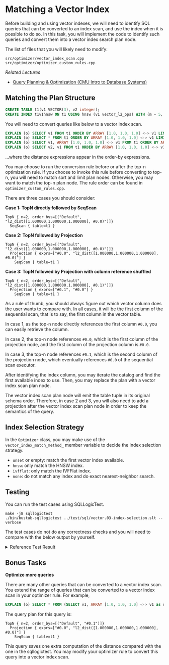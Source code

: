 # Matching a Vector Index

Before building and using vector indexes, we will need to identify SQL queries that can be converted to an index scan, and use the index when it is possible to do so. In this task, you will implement the code to identify such queries and convert them into a vector index search plan node.

The list of files that you will likely need to modify:

```
src/optimizer/vector_index_scan.cpp
src/optimizer/optimizer_custom_rules.cpp
```

*Related Lectures*

* [Query Planning & Optimization (CMU Intro to Database Systems)](https://www.youtube.com/watch?v=ePGPVJCyCAk&list=PLSE8ODhjZXjbj8BMuIrRcacnQh20hmY9g&index=15)

## Matching the Plan Structure

```sql
CREATE TABLE t1(v1 VECTOR(3), v2 integer);
CREATE INDEX t1v1hnsw ON t1 USING hnsw (v1 vector_l2_ops) WITH (m = 5, ef_construction = 64, ef_search = 10);
```

You will need to convert queries like below to a vector index scan.

```sql
EXPLAIN (o) SELECT v1 FROM t1 ORDER BY ARRAY [1.0, 1.0, 1.0] <-> v1 LIMIT 2;
EXPLAIN (o) SELECT * FROM t1 ORDER BY ARRAY [1.0, 1.0, 1.0] <-> v1 LIMIT 2;
EXPLAIN (o) SELECT v1, ARRAY [1.0, 1.0, 1.0] <-> v1 FROM t1 ORDER BY ARRAY [1.0, 1.0, 1.0] <-> v1 LIMIT 2;
EXPLAIN (o) SELECT v2, v1 FROM t1 ORDER BY ARRAY [1.0, 1.0, 1.0] <-> v1 LIMIT 2;
```

...where the distance expressions appear in the order-by expressions.

You may choose to run the conversion rule before or after the top-n optimization rule. If you choose to invoke this rule before converting to top-n, you will need to match sort and limit plan nodes. Otherwise, you may want to match the top-n plan node. The rule order can be found in `optimizer_custom_rules.cpp`.

There are three cases you should consider:

**Case 1: TopN directly followed by SeqScan**

```
TopN { n=2, order_bys=[("Default", "l2_dist([1.000000,1.000000,1.000000], #0.0)")]}
  SeqScan { table=t1 }
```

**Case 2: TopN followed by Projection**

```
TopN { n=2, order_bys=[("Default", "l2_dist([1.000000,1.000000,1.000000], #0.0)")]}
  Projection { exprs=["#0.0", "l2_dist([1.000000,1.000000,1.000000], #0.0)"] }
    SeqScan { table=t1 }
```

**Case 3: TopN followed by Projection with column reference shuffled**

```
TopN { n=2, order_bys=[("Default", "l2_dist([1.000000,1.000000,1.000000], #0.1)")]}
  Projection { exprs=["#0.1", "#0.0"] }
    SeqScan { table=t1 }
```

As a rule of thumb, you should always figure out which vector column does the user wants to compare with. In all cases, it will be the first column of the sequential scan, that is to say, the first column in the vector table.

In case 1, as the top-n node directly references the first column `#0.0`, you can easily retrieve the column.

In case 2, the top-n node references `#0.0`, which is the first column of the projection node, and the first column of the projection column is `#0.0`.

In case 3, the top-n node references `#0.1`, which is the second column of the projection node, which eventually references `#0.0` of the sequential scan executor.

After identifying the index column, you may iterate the catalog and find the first available index to use. Then, you may replace the plan with a vector index scan plan node.

The vector index scan plan node will emit the table tuple in its original schema order. Therefore, in case 2 and 3, you will also need to add a projection after the vector index scan plan node in order to keep the semantics of the query. 

## Index Selection Strategy

In the `Optimizer` class, you may make use of the `vector_index_match_method_` member variable to decide the index selection strategy.

* `unset` or empty: match the first vector index available.
* `hnsw`: only match the HNSW index.
* `ivfflat`: only match the IVFFlat index.
* `none`: do not match any index and do exact nearest-neighbor search.

## Testing

You can run the test cases using SQLLogicTest.

```
make -j8 sqllogictest
./bin/bustub-sqllogictest ../test/sql/vector.03-index-selection.slt --verbose
```

The test cases do not do any correctness checks and you will need to compare with the below output by yourself.

<details>

<summary>Reference Test Result</summary>

```
{{#include vector.03-index-selection.slt.ref}}
```

</details>

## Bonus Tasks

**Optimize more queries**

There are many other queries that can be converted to a vector index scan. You extend the range of queries that can be converted to a vector index scan in your optimizer rule. For example,


```sql
EXPLAIN (o) SELECT * FROM (SELECT v1, ARRAY [1.0, 1.0, 1.0] <-> v1 as distance FROM t1) ORDER BY distance LIMIT 2;
```

The query plan for this query is:

```
TopN { n=2, order_bys=[("Default", "#0.1")]}
  Projection { exprs=["#0.0", "l2_dist([1.000000,1.000000,1.000000], #0.0)"] }
    SeqScan { table=t1 }
```

This query saves one extra computation of the distance compared with the one in the sqllogictest. You may modify your optimizer rule to convert this query into a vector index scan.

